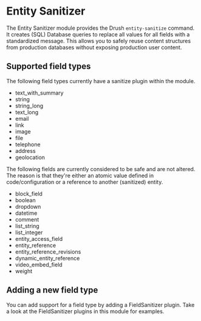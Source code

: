 # Entity Sanitizer
The Entity Sanitizer module provides the Drush `entity-sanitize` command. It 
creates (SQL) Database queries to replace all values for all fields with a 
standardized message. This allows you to safely reuse content structures from 
production databases without exposing production user content.

## Supported field types
The following field types currently have a sanitize plugin within the module.
<ul>
<li>text_with_summary</li>
<li>string</li>
<li>string_long</li>
<li>text_long</li>
<li>email</li>
<li>link</li>
<li>image</li>
<li>file</li>
<li>telephone</li>
<li>address</li>
<li>geolocation</li>
</ul>

The following fields are currently considered to be safe and are not altered. The reason is that they're either an atomic value defined in code/configuration or a reference to another (sanitized) entity.
<ul>
<li>block_field</li>
<li>boolean</li>
<li>dropdown</li>
<li>datetime</li>
<li>comment</li>
<li>list_string</li>
<li>list_integer</li>
<li>entity_access_field</li>
<li>entity_reference</li>
<li>entity_reference_revisions</li>
<li>dynamic_entity_reference</li>
<li>video_embed_field</li>
<li>weight</li>
</ul>

## Adding a new field type
You can add support for a field type by adding a FieldSanitizer plugin. Take a 
look at the FieldSanitizer plugins in this module for examples.
